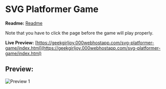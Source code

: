 # SVG Platformer Game

**Readme:** [Readme](https://geekgirljoy.wordpress.com/)

Note that you have to click the page before the game will play properly. 

**Live Preview:** [https://geekgirljoy.000webhostapp.com/svg-platformer-game/index.html](https://geekgirljoy.000webhostapp.com/svg-platformer-game/index.html)

##  Preview:
![Preview 1](https://github.com/geekgirljoy/JavaScript/blob/master/Projects/svg-platformer-game/demo.svg "Game Preview")
